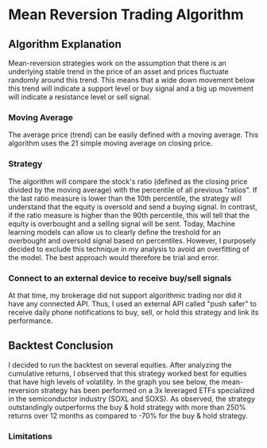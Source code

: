 # Mean Reversion Trading Algorithm 
## Algorithm Explanation
Mean-reversion strategies work on the assumption that there is an underlying stable trend in the price of an asset and prices fluctuate randomly around this trend. This means that a wide down movement below this trend will indicate a support level or buy signal and a big up movement will indicate a resistance level or sell signal. 

### Moving Average
The average price (trend) can be easily defined with a moving average. This algorithm uses the 21 simple moving average on closing price.

### Strategy
The algorithm will compare the stock's ratio (defined as the closing price divided by the moving average) with the percentile of all previous "ratios". If the last ratio measure is lower than the 10th percentile, the strategy will understand that the equity is oversold and send a buying signal. In contrast, if the ratio measure is higher than the 90th percentile, this will tell that the equity is overbought and a selling signal will be sent. Today, Machine learning models can allow us to clearly define the treshold for an overbought and oversold signal based on percentiles. However, I purposely decided to exclude this technique in my analysis to avoid an overfitting of the model. The best approach would therefore be trial and error. 

### Connect to an external device to receive buy/sell signals
At that time, my brokerage did not support algorithmic trading nor did it have any connected API. Thus, I used an external API called "push safer" to receive daily phone notifications to buy, sell, or hold this strategy and link its performance. 

## Backtest Conclusion
I decided to run the backtest on several equities. After analyzing the cumulative returns, I observed that this strategy worked best for equities that have high levels of volatility. In the graph you see below, the mean-reversion strategy has been performed on a 3x leveraged ETFs specialized in the semiconductor industry (SOXL and SOXS). As observed, the strategy outstandingly outperforms the buy & hold strategy with more than 250% returns over 12 months as compared to -70% for the buy & hold strategy. 

### Limitations
